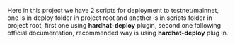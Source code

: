 Here in this project we have 2 scripts for deployment to testnet/mainnet, one is in deploy folder in project root and another is in scripts folder in project root,
first one using **hardhat-deploy** plugin, second one following official documentation, recommended way is using **hardhat-deploy** plug in.
